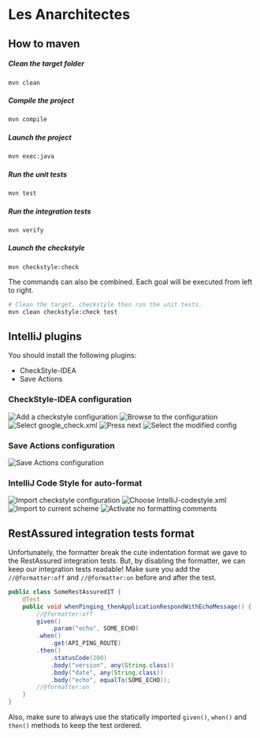 # Les Anarchitectes


## How to maven
##### Clean the target folder
```bash
mvn clean
```

##### Compile the project
```bash
mvn compile
```

##### Launch the project
```bash
mvn exec:java
```

##### Run the unit tests
```bash
mvn test
```

##### Run the integration tests
```bash
mvn verify
```

##### Launch the checkstyle
```
mvn checkstyle:check
```

The commands can also be combined. Each goal will be executed from left to right.
```bash
# Clean the target, checkstyle then run the unit tests.
mvn clean checkstyle:check test
```

## IntelliJ plugins
You should install the following plugins: 
- CheckStyle-IDEA
- Save Actions

### CheckStyle-IDEA configuration
![Add a checkstyle configuration](https://i.imgur.com/UcDfAjb.png)
![Browse to the configuration](https://i.imgur.com/zeYQwST.png)
![Select google_check.xml](https://i.imgur.com/izzhuTn.png)
![Press next](https://i.imgur.com/7mlSQb7.png)
![Select the modified config](https://i.imgur.com/FUWMPKx.png)

### Save Actions configuration
![Save Actions configuration](https://i.imgur.com/jc7MiWn.png)

### IntelliJ Code Style for auto-format
![Import checkstyle configuration](https://i.imgur.com/DWVAQmp.png)
![Choose IntelliJ-codestyle.xml](https://i.imgur.com/osKkkt9.png)
![Import to current scheme](https://i.imgur.com/OKVXlIf.png)
![Activate no formatting comments](https://i.imgur.com/cc5ERDX.png)

## RestAssured integration tests format
Unfortunately, the formatter break the cute indentation format we gave to the RestAssured integration tests. But, by disabling the formatter, we can keep our integration tests readable! Make sure you add the `//@formatter:off` and `//@formatter:on` before and after the test.
```java
public class SomeRestAssuredIT {
    @Test
    public void whenPinging_thenApplicationRespondWithEchoMessage() {
        //@formatter:off
        given()
            .param("echo", SOME_ECHO)
        .when()
            .get(API_PING_ROUTE)
        .then()
            .statusCode(200)
            .body("version", any(String.class))
            .body("date", any(String.class))
            .body("echo", equalTo(SOME_ECHO));
        //@formatter:on
    }
}
```

Also, make sure to always use the statically imported `given()`, `when()` and `then()` methods to keep the test ordered.